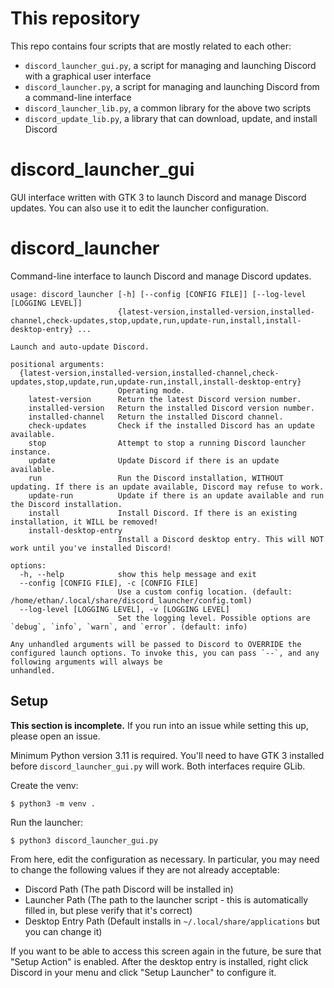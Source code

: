 # This repository
This repo contains four scripts that are mostly related to each other:

- `discord_launcher_gui.py`, a script for managing and launching Discord with a graphical user interface
- `discord_launcher.py`, a script for managing and launching Discord from a command-line interface
- `discord_launcher_lib.py`, a common library for the above two scripts
- `discord_update_lib.py`, a library that can download, update, and install Discord

# discord_launcher_gui
GUI interface written with GTK 3 to launch Discord and manage Discord updates. You can also use it to edit the launcher configuration.

# discord_launcher
Command-line interface to launch Discord and manage Discord updates.

```
usage: discord_launcher [-h] [--config [CONFIG FILE]] [--log-level [LOGGING LEVEL]]
                        {latest-version,installed-version,installed-channel,check-updates,stop,update,run,update-run,install,install-desktop-entry} ...

Launch and auto-update Discord.

positional arguments:
  {latest-version,installed-version,installed-channel,check-updates,stop,update,run,update-run,install,install-desktop-entry}
                        Operating mode.
    latest-version      Return the latest Discord version number.
    installed-version   Return the installed Discord version number.
    installed-channel   Return the installed Discord channel.
    check-updates       Check if the installed Discord has an update available.
    stop                Attempt to stop a running Discord launcher instance.
    update              Update Discord if there is an update available.
    run                 Run the Discord installation, WITHOUT updating. If there is an update available, Discord may refuse to work.
    update-run          Update if there is an update available and run the Discord installation.
    install             Install Discord. If there is an existing installation, it WILL be removed!
    install-desktop-entry
                        Install a Discord desktop entry. This will NOT work until you've installed Discord!

options:
  -h, --help            show this help message and exit
  --config [CONFIG FILE], -c [CONFIG FILE]
                        Use a custom config location. (default: /home/ethan/.local/share/discord_launcher/config.toml)
  --log-level [LOGGING LEVEL], -v [LOGGING LEVEL]
                        Set the logging level. Possible options are `debug`, `info`, `warn`, and `error`. (default: info)

Any unhandled arguments will be passed to Discord to OVERRIDE the configured launch options. To invoke this, you can pass `--`, and any following arguments will always be
unhandled.
```

## Setup
**This section is incomplete.** If you run into an issue while setting this up, please open an issue.

Minimum Python version 3.11 is required. You'll need to have GTK 3 installed before `discord_launcher_gui.py` will work. Both interfaces require GLib.

Create the venv:

```
$ python3 -m venv .
```

Run the launcher:  

```
$ python3 discord_launcher_gui.py
```

From here, edit the configuration as necessary. In particular, you may need to change the following values if they are not already acceptable:

- Discord Path (The path Discord will be installed in)
- Launcher Path (The path to the launcher script - this is automatically filled in, but plese verify that it's correct)
- Desktop Entry Path (Default installs in `~/.local/share/applications` but you can change it)

If you want to be able to access this screen again in the future, be sure that "Setup Action" is enabled. After the desktop entry is installed, right click Discord in your menu and click "Setup Launcher" to configure it.